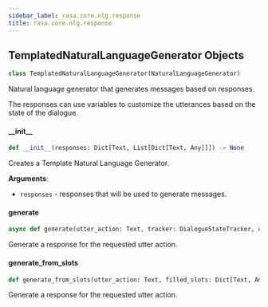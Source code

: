 ```yaml
---
sidebar_label: rasa.core.nlg.response
title: rasa.core.nlg.response
---
```

## TemplatedNaturalLanguageGenerator Objects

```python
class TemplatedNaturalLanguageGenerator(NaturalLanguageGenerator)
```

Natural language generator that generates messages based on responses.

The responses can use variables to customize the utterances based on the
state of the dialogue.

#### \_\_init\_\_

```python
def __init__(responses: Dict[Text, List[Dict[Text, Any]]]) -> None
```

Creates a Template Natural Language Generator.

**Arguments**:

- `responses` - responses that will be used to generate messages.

#### generate

```python
async def generate(utter_action: Text, tracker: DialogueStateTracker, output_channel: Text, **kwargs: Any, ,) -> Optional[Dict[Text, Any]]
```

Generate a response for the requested utter action.

#### generate\_from\_slots

```python
def generate_from_slots(utter_action: Text, filled_slots: Dict[Text, Any], output_channel: Text, **kwargs: Any, ,) -> Optional[Dict[Text, Any]]
```

Generate a response for the requested utter action.

